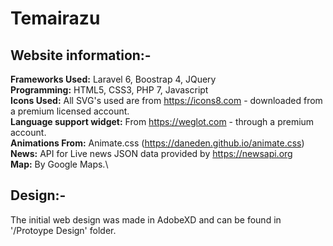 # Temairazu

## Website information:-
 **Frameworks Used:** Laravel 6, Boostrap 4, JQuery\
 **Programming:** HTML5, CSS3, PHP 7, Javascript\
 **Icons Used:** All SVG's used are from https://icons8.com - downloaded from a premium licensed account.\
 **Language support widget:** From https://weglot.com - through a premium account.\
 **Animations From:** Animate.css (https://daneden.github.io/animate.css) \
 **News:** API for Live news JSON data provided by https://newsapi.org \
 **Map:** By Google Maps.\
 
 ## Design:-
 The initial web design was made in AdobeXD and can be found in '/Protoype Design' folder.

